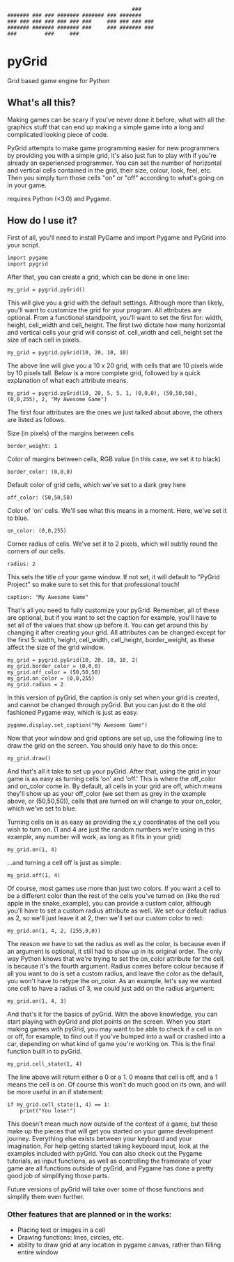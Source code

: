                                            ###
    ####### ### ### ####### ####### ### #######
    ### ### ### ### ### ### ###     ### ### ### ###
    ####### ####### ####### ###     ### ####### ###
    ###         ###     ###

# pyGrid

Grid based game engine for Python

## What's all this?

Making games can be scary if you've never done it before, what with all the graphics stuff that can end up making a simple game into a long and complicated looking piece of code.

PyGrid attempts to make game programming easier for new programmers by providing you with a simple grid, it's also just fun to play with if you're already an experienced programmer. You can set the number of horizontal and vertical cells contained in the grid, their size, colour, look, feel, etc. Then you simply turn those cells "on" or "off" according to what's going on in your game.

requires Python (<3.0) and Pygame.

## How do I use it?

First of all, you'll need to install PyGame and import Pygame and PyGrid into your script.

    import pygame
    import pygrid

After that, you can create a grid, which can be done in one line:

    my_grid = pygrid.pyGrid()

This will give you a grid with the default settings. Although more than likely, you'll want to customize the grid for your program.
All attributes are optional. From a functional standpoint, you'll want to set the first for: width, height, cell_width and cell_height.
The first two dictate how many horizontal and vertical cells your grid will consist of. cell_width and cell_height set the size of each cell in pixels.

    my_grid = pygrid.pyGrid(10, 20, 10, 10)

The above line will give you a 10 x 20 grid, with cells that are 10 pixels wide by 10 pixels tall.
Below is a more complete grid, followed by a quick explanation of what each attribute means.

    my_grid = pygrid.pyGrid(10, 20, 5, 5, 1, (0,0,0), (50,50,50), (0,0,255), 2, "My Awesome Game")

The first four attributes are the ones we just talked about above, the others are listed as follows.

Size (in pixels) of the margins between cells

    border_weight: 1

Color of margins between cells, RGB value (in this case, we set it to black)

    border_color: (0,0,0)

Default color of grid cells, which we've set to a dark grey here

    off_color: (50,50,50)

Color of 'on' cells. We'll see what this means in a moment. Here, we've set it to blue.

    on_color: (0,0,255)

Corner radius of cells. We've set it to 2 pixels, which will subtly round the corners of our cells.

    radius: 2

This sets the title of your game window. If not set, it will default to "PyGrid Project" so make sure to set this for that professional touch!

    caption: "My Awesome Game"

That's all you need to fully customize your pyGrid. Remember, all of these are optional, but if you want to set the caption for example, you'll have to set all of the values that show up before it. You can get around this by changing it after creating your grid. All attributes can be changed except for the first 5: width, height, cell_width, cell_height, border_weight, as these affect the size of the grid window.

    my_grid = pygrid.pyGrid(10, 20, 10, 10, 2)
    my_grid.border_color = (0,0,0)
    my_grid.off_color = (50,50,50)
    my_grid.on_color = (0,0,255)
    my_grid.radius = 2

In this version of pyGrid, the caption is only set when your grid is created, and cannot be changed through pyGrid. But you can just do it the old fashioned Pygame way, which is just as easy.

    pygame.display.set_caption("My Awesome Game")

Now that your window and grid options are set up, use the following line to draw the grid on the screen. You should only have to do this once:

    my_grid.draw()

And that's all it take to set up your pyGrid. After that, using the grid in your game is as easy as turning cells 'on' and 'off.' This is where the off_color and on_color come in. By default, all cells in your grid are off, which means they'll show up as your off_color (we set them as grey in the example above, or (50,50,50)), cells that are turned on will change to your on_color, which we've set to blue.

Turning cells on is as easy as providing the x,y coordinates of the cell you wish to turn on. (1 and 4 are just the random numbers we're using in this example, any number will work, as long as it fits in your grid)

    my_grid.on(1, 4)

...and turning a cell off is just as simple:

    my_grid.off(1, 4)

Of course, most games use more than just two colors. If you want a cell to be a different color than the rest of the cells you've turned on (like the red apple in the snake_example), you can provide a custom color, although you'll have to set a custom radius attribute as well. We set our default radius as 2, so we'll just leave it at 2, then we'll set our custom color to red:

    my_grid.on(1, 4, 2, (255,0,0))

The reason we have to set the radius as well as the color, is because even if an argument is optional, it still had to show up in its original order. The only way Python knows that we're trying to set the on_color attribute for the cell, is because it's the fourth argument. Radius comes before colour because if all you want to do is set a custom radius, and leave the color as the default, you won't have to retype the on_color. As an example, let's say we wanted one cell to have a radius of 3, we could just add on the radius argument:

    my_grid.on(1, 4, 3)

And that's it for the basics of pyGrid. With the above knowledge, you can start playing with pyGrid and plot points on the screen. When you start making games with pyGrid, you may want to be able to check if a cell is on or off, for example, to find out if you've bumped into a wall or crashed into a car, depending on what kind of game you're working on. This is the final function built in to pyGrid.

    my_grid.cell_state(1, 4)

The line above will return either a 0 or a 1. 0 means that cell is off, and a 1 means the cell is on. Of course this won't do much good on its own, and will be more useful in an if statement:

    if my_grid.cell_state(1, 4) == 1:
        print("You lose!")

This doesn't mean much now outside of the context of a game, but these make up the pieces that will get you started on your game development journey. Everything else exists between your keyboard and your imagination. For help getting started taking keyboard input, look at the examples included with pyGrid. You can also check out the Pygame tutorials, as input functions, as well as controlling the framerate of your game are all functions outside of pyGrid, and Pygame has done a pretty good job of simplifying those parts.

Future versions of pyGrid will take over some of those functions and simplify them even further.

### Other features that are planned or in the works:

* Placing text or images in a cell
* Drawing functions: lines, circles, etc.
* ability to draw grid at any location in pygame canvas, rather than filling entire window

